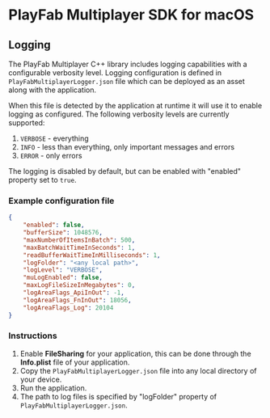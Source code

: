 # PlayFab Multiplayer SDK for macOS

## Logging

The PlayFab Multiplayer C++ library includes logging capabilities with a configurable verbosity level. Logging configuration is defined in `PlayFabMultiplayerLogger.json` file which can be deployed as an asset along with the application.

When this file is detected by the application at runtime it will use it to enable logging as configured. The following verbosity levels are currently supported:
1. `VERBOSE` - everything
2. `INFO` - less than everything, only important messages and errors
3. `ERROR` - only errors

The logging is disabled by default, but can be enabled with "enabled" property set to `true`.

### Example configuration file

```json
{
    "enabled": false,
    "bufferSize": 1048576,
    "maxNumberOfItemsInBatch": 500,
    "maxBatchWaitTimeInSeconds": 1,
    "readBufferWaitTimeInMilliseconds": 1,
    "logFolder": "<any local path>",
    "logLevel": "VERBOSE",
    "muLogEnabled": false,
    "maxLogFileSizeInMegabytes": 0,
    "logAreaFlags_ApiInOut": -1,
    "logAreaFlags_FnInOut": 18056,
    "logAreaFlags_Log": 20104
}
```

### Instructions

1. Enable **FileSharing** for your application, this can be done through the **Info.plist** file of your application.
2. Copy the `PlayFabMultiplayerLogger.json` file into any local directory of your device.
3. Run the application.
4. The path to log files is specified by "logFolder" property of `PlayFabMultiplayerLogger.json`.